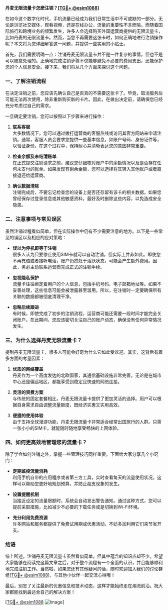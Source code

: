 **丹麦无限流量卡怎麽注销？[[TG💪+ @esim1088](https://t.me/s/esim1088)]**

在如今这个数字化时代，手机流量已经成为我们日常生活中不可或缺的一部分。无论是浏览社交媒体、观看视频，还是在线办公，流量的重要性不言而喻。而随着国际旅行和跨境业务的频繁发生，许多人会选择购买外国运营商提供的无限流量卡，比如丹麦的无限流量卡。然而，当您不再需要这张卡时，如何正确地进行注销操作呢？本文将为您详细解答这一问题，并提供一些实用的小贴士。

首先，我们需要明确一点：注销丹麦无限流量卡并不是一件复杂的事情，但也不是可以随意处理的。正确地完成注销步骤不仅能够避免不必要的费用支出，还能保护您的个人信息安全。接下来，我们将从几个方面来探讨这个问题。

### 一、了解注销流程

在决定注销之前，您应该先确认自己是否真的不需要这张卡了。毕竟，取消服务后可能无法再次使用，除非重新购买新的卡片。因此，在做出决定前，请确保您已经充分考虑过自己的需求。

一旦确定要注销，您可以按照以下步骤来进行操作：

1. **联系客服**  
   大多数情况下，您可以通过拨打运营商的客服热线或访问其官方网站来申请注销。通常，客服人员会要求您提供一些基本信息，如账户号码、身份证件等，以验证身份。在这个过程中，保持耐心并清晰表达您的意图非常重要。

2. **检查余额及未结清账单**  
   在正式提交注销请求之前，建议您仔细核对账户中的余额情况以及是否存在任何未支付的账单。如果发现有剩余金额，您可以选择将其转入其他账户或者直接退还给运营商。

3. **确认数据清除**  
   注销完成后，不要忘记检查您的设备上是否还存留有该卡的相关数据。如果您曾经保存过登录信息或其他敏感资料，最好及时删除这些内容，以免造成安全隐患。

### 二、注意事项与常见误区

虽然注销过程看似简单，但在实际操作中仍有不少需要注意的地方。以下是一些常见的误区以及相应的应对策略：

- **误以为停机即等于注销**  
  很多人认为只要停止使用SIM卡就可以自动注销，但实际上并非如此。即使您不再充值或者接听电话，账户仍然处于活跃状态，可能会产生额外费用。因此，务必主动联系运营商完成正式的注销手续。

- **忽视隐私保护**  
  流量卡往往绑定着用户的个人信息，包括手机号码、电子邮箱地址等。如果不妥善处理，这些信息可能会被泄露甚至滥用。所以，在注销时一定要确保所有关联的数据都被彻底清理干净。

- **忽略后续跟进**  
  有时候，即使完成了初步的注销流程，运营商可能还需要一段时间才能完全关闭账户。在此期间，您应该密切关注自己的账户动态，确保没有任何异常情况发生。

### 三、为什么选择丹麦无限流量卡？

提到丹麦无限流量卡，很多人可能会好奇为什么它如此受欢迎。其实，这背后有着多方面的考量因素：

1. **优质的网络覆盖**  
   丹麦作为一个高度发达的北欧国家，其通信基础设施非常完善。无论是在城市中心还是偏远地区，都能享受到稳定且快速的网络连接。

2. **灵活的资费方案**  
   与传统的固定套餐相比，丹麦无限流量卡提供了更加灵活的选择。用户可以根据自身需求自由调整流量额度，既经济实惠又实用高效。

3. **便捷的使用体验**  
   由于支持全球漫游功能，丹麦无限流量卡非常适合经常出国旅行的人群。只需一张小小的SIM卡，就能随时随地享受畅快的上网体验。

### 四、如何更高效地管理您的流量卡？

除了学会如何注销之外，掌握一些管理技巧同样重要。下面给大家分享几个小窍门：

- **定期监控流量消耗**  
  利用手机自带的应用程序或者第三方工具，实时查看每天的流量使用状况。这样可以帮助您更好地规划预算，并防止超支现象的发生。

- **设置提醒机制**  
  当接近设定的流量限额时，系统会自动发出警告通知。通过这种方式，您可以提前采取措施，比如减少不必要的下载任务或是切换到Wi-Fi环境。

- **充分利用免费资源**  
  许多网站和服务都提供了免费试用期或优惠活动，不妨多加利用它们来节省开支。

### 结语

综上所述，注销丹麦无限流量卡虽然看似简单，但其中蕴含的知识点却不少。希望大家能够在阅读完这篇文章之后，对于整个流程有一个全面的认识，并且能够顺利地完成注销工作。当然啦，如果您还有其他疑问的话，随时欢迎加入我们的讨论群组[[TG💪+ @esim1088](https://t.me/s/esim1088)]，与其他小伙伴一起交流心得哦！

最后，别忘了关注最新的优惠信息和技术动态，这样才能始终走在潮流前沿。祝大家都能找到最适合自己的解决方案！

[[TG💪+ @esim1088](https://t.me/s/esim1088) ![Image](https://i.postimg.cc/4NQfJmqS/Snipaste-2025-05-13-00-14-12.png)]